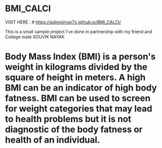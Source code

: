 # BMI_CALCI

VISIT HERE : # https://adimishrax7x.github.io/BMI_CALCI/

This is a small sample project I've done in partnership with my friend and College mate SOUVIK NAYAK




# Body Mass Index (BMI) is a person's weight in kilograms divided by the square of height in meters. A high BMI can be an indicator of high body fatness. BMI can be used to screen for weight categories that may lead to health problems but it is not diagnostic of the body fatness or health of an individual.
